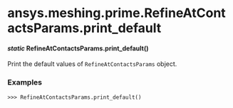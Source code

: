 # ansys.meshing.prime.RefineAtContactsParams.print_default



#### *static* RefineAtContactsParams.print_default()

Print the default values of `RefineAtContactsParams` object.

### Examples

```pycon
>>> RefineAtContactsParams.print_default()
```

<!-- !! processed by numpydoc !! -->
